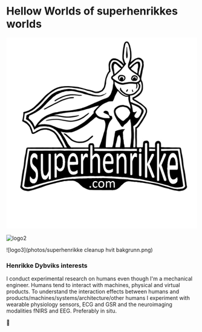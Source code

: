 # Hellow Worlds of superhenrikkes worlds

![logo1](https://github.com/superhenrikke/superhenrikke.github.io/blob/f06cdccb64bfb3950322e55eb52402e52bedd347/photos/superhenrikke%20cleanup%20hvit%20bakgrunn.png)


<img src="[drawing.jpg](https://github.com/superhenrikke/superhenrikke.github.io/blob/f06cdccb64bfb3950322e55eb52402e52bedd347/photos/superhenrikke%20cleanup%20hvit%20bakgrunn.png)" alt="logo2" width="100"/>

![logo3](photos/superhenrikke cleanup hvit bakgrunn.png)

### Henrikke Dybviks interests
I conduct experimental research on humans even though I'm a mechanical engineer. Humans tend to interact with machines, physical and virtual products. To understand the  interaction effects between humans and products/machines/systems/architecture/other humans I experiment with wearable physiology sensors, ECG and GSR and the neuroimaging modalities fNIRS and EEG. Preferably in situ. 



🦄
